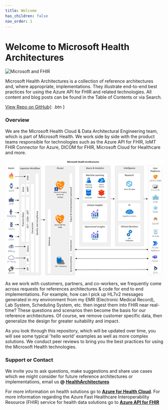 ```yaml
---
title: Welcome
has_children: false
nav_order: 1
---
```


# Welcome to Microsoft Health Architectures


![Microsoft and FHIR](/assets/images/msft-fhir.png)

Microsoft Health Architectures is a collection of reference architectures and, where appropriate, implementations. They illustrate end-to-end best practices for using the Azure API for FHIR and related technologies.  All content and blog posts can be found in the Table of Contents or via Search.  


[View Repo on GitHub](https://github.com/microsoft/health-architectures){: .btn }


### Overview 

We are the Microsoft Health Cloud & Data Architectural Engineering team, which is part of Microsoft Health. We work side by side with the product teams responsible for technologies such as the Azure API for FHIR, IoMT FHIR Connector for Azure, DICOM for FHIR, Microsoft Cloud for Healthcare and more. 

<a href="https://raw.githubusercontent.com/daemel/site/master/assets/images/Architecture-Customer-Ready.png" target="_blank"> <img src="https://raw.githubusercontent.com/daemel/site/master/assets/images/Architecture-Customer-Ready.png" alt="image"/></a>


As we work with customers, partners, and co-workers, we frequently come across requests for references architectures & code for end to end implementations. For example, how can I pick up HL7v2 messages generated in my environment from my EMR (Electronic Medical Record), Lab System, Scheduling System, etc. then ingest them into FHIR near real-time? These questions and scenarios then become the basis for our reference architectures. Of course, we remove customer specific data, then generalize the design for greater suitability and impact.

As you look through this repository, which will be updated over time, you will see some typical 'hello world' examples as well as more complex solutions. We conduct peer reviews to bring you the best practices for using the Microsoft Health technologies.

### Support or Contact

We invite you to ask questions, make suggestions and share use cases which we might consider for future reference architectures or implementations, email us **@ <a href="mailto:HealthArchitectures@microsoft.com">HealthArchitectures</a>**


For more information on health solutions go to **[Azure for Health Cloud](https://azure.microsoft.com/en-us/industries/healthcare/)**. For more information regarding the Azure Fast Healthcare Interoperability Resource (FHIR) service for health data solutions go to **[Azure API for FHIR](https://azure.microsoft.com/en-us/services/azure-api-for-fhir/)**
